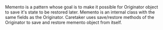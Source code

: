 Memento is a pattern whose goal is to make it possible for Originator object to save it's state 
to be restored later. Memento is an internal class with the same fields as the Originator.
Caretaker uses save/restore methods of the Originator to save and restore memento object from 
itself.